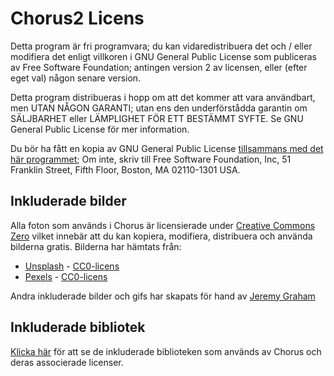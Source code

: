 # Chorus2 Licens

Detta program är fri programvara; du kan vidaredistribuera det och / eller modifiera
det enligt villkoren i GNU General Public License som publiceras av
Free Software Foundation; antingen version 2 av licensen, eller
(efter eget val) någon senare version.

Detta program distribueras i hopp om att det kommer att vara användbart,
men UTAN NÅGON GARANTI; utan ens den underförstådda garantin om
SÄLJBARHET eller LÄMPLIGHET FÖR ETT BESTÄMMT SYFTE.  Se
GNU General Public License för mer information.

Du bör ha fått en kopia av GNU General Public License
[tillsammans med det här programmet](https://github.com/xbmc/chorus2/blob/master/LICENSE);
Om inte, skriv till Free Software Foundation, Inc, 51 Franklin Street,
Fifth Floor, Boston, MA 02110-1301 USA.

## Inkluderade bilder

Alla foton som används i Chorus är licensierade under [Creative Commons Zero](https://creativecommons.org/publicdomain/zero/1.0/)
vilket innebär att du kan kopiera, modifiera, distribuera och använda bilderna gratis. Bilderna har hämtats från:

* [Unsplash](https://unsplash.com) - [CC0-licens](https://unsplash.com/license)
* [Pexels](https://www.pexels.com) - [CC0-licens](https://www.pexels.com/photo-license/)

Andra inkluderade bilder och gifs har skapats för hand av [Jeremy Graham](http://jez.me)

## Inkluderade bibliotek

[Klicka här](https://github.com/xbmc/chorus2/tree/master/src/lib) för att se de inkluderade biblioteken som används av Chorus och
deras associerade licenser.